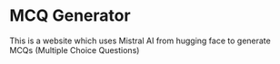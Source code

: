 # MCQ Generator
This is a website which uses Mistral AI from hugging face to generate MCQs (Multiple Choice Questions)
